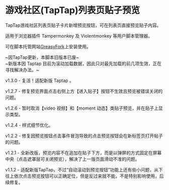 # 游戏社区(TapTap)列表页贴子预览

TapTap游戏社区列表页贴子卡片新增预览按钮，可在列表页直接预览贴子内容。

适用于浏览器插件 Tampermonkey 及 Violentmonkey 等用户脚本管理器。

可在脚本托管网站[GreasyFork](https://greasyfork.org/zh-CN/scripts/402945-%E6%B8%B8%E6%88%8F%E7%A4%BE%E5%8C%BA-taptap-%E5%88%97%E8%A1%A8%E9%A1%B5%E8%B4%B4%E5%AD%90%E9%A2%84%E8%A7%88)上安装使用。

~因TapTap更新，本脚本旧版本已废~  
~新版本因 Taptap 目前为滚动加载数据，因此只对最先加载的前几项生效，正在寻找解决办法。~

v1.3.0 - 复活！适配新版 Taptap 。

v1.2.7 - 修复预览界面点击右侧上方【进入贴子】按钮不生效且预览被错误关闭的问题。

v1.2.6 - 暂时取消【video 视频】和【moment 动态】类贴子预览，并在贴子上显示类型。

v1.2.4 - 样式细节优化。

v1.2.2 - 修复因预览按钮点击事件冒泡导致的点击预览按钮会在新标签页打开帖子的问题。

v1.2.1 - 全新改版，预览内容不在追加在贴子下方，而是以弹屏的方式固定在屏幕中央（点击遮罩层可关闭预览），解决了上一版页面滑动不准的问题。

v1.1.2 - 适配新版TapTap，不过“自动滚动到预览按钮”功能上还有些小问题，从下往上依次点击预览按钮可以正确定位，但是反过来就不能，不是特别影响使用，后续修复。
